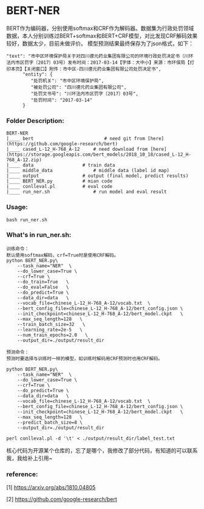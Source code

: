 # BERT-NER
BERT作为编码器，分别使用softmax和CRF作为解码器。数据集为行政处罚领域数据，本人分别训练过BERT+softmax和BERT+CRF模型，对比发现CRF解码效果较好，数据太少，目前未做评价。
模型预测结果最终保存为了json格式，如下：
```
"text": "市中区环境保护局关于对四川德元药业集团有限公司的环境行政处罚决定书（川环法内市区罚字〔2017〕03号）发布时间：2017-03-14【字体：大中小】来源：市环保局【打印本页】【关闭窗口】附件：市中区-四川德元药业集团有限公司处罚决定书",
      "entity": {
         "处罚机关": "市中区环境保护局",
         "被处罚公司": "四川德元药业集团有限公司",
         "处罚文书号": "川环法内市区罚字〔2017〕03号",
         "处罚时间": "2017-03-14"
      }
```

### Folder Description:
```
BERT-NER
|____ bert                          # need git from [here](https://github.com/google-research/bert)
|____ cased_L-12_H-768_A-12	    # need download from [here](https://storage.googleapis.com/bert_models/2018_10_18/cased_L-12_H-768_A-12.zip)
|____ data		            # train data
|____ middle_data	            # middle data (label id map)
|____ output			    # output (final model, predict results)
|____ BERT_NER.py		    # mian code
|____ conlleval.pl		    # eval code
|____ run_ner.sh    		    # run model and eval result

```


### Usage:
```
bash run_ner.sh
```

### What's in run_ner.sh:
```
训练命令：
默认使用softmax解码，crf=True时是使用CRF解码。
python BERT_NER.py\
    --task_name="NER"  \
    --do_lower_case=True \
    --crf=True \
    --do_train=True   \
    --do_eval=False   \
    --do_predict=True \
    --data_dir=data   \
    --vocab_file=chinese_L-12_H-768_A-12/vocab.txt  \
    --bert_config_file=chinese_L-12_H-768_A-12/bert_config.json \
    --init_checkpoint=chinese_L-12_H-768_A-12/bert_model.ckpt   \
    --max_seq_length=128   \
    --train_batch_size=32   \
    --learning_rate=2e-5   \
    --num_train_epochs=2.0   \
    --output_dir=./output/result_dir
   
预测命令：
预测时要选择与训练时一样的模型，如训练时解码用CRF预测时也用CRF解码。

python BERT_NER.py\
    --task_name="NER"  \
    --do_lower_case=True \
    --crf=True \
    --do_predict=True \
    --data_dir=data   \
    --vocab_file=chinese_L-12_H-768_A-12/vocab.txt  \
    --bert_config_file=chinese_L-12_H-768_A-12/bert_config.json \
    --init_checkpoint=chinese_L-12_H-768_A-12/bert_model.ckpt   \
    --max_seq_length=128   \
    --predict_batch_size=8 \
    --output_dir=./output/result_dir    

perl conlleval.pl -d '\t' < ./output/result_dir/label_test.txt
```

核心代码为开源某个仓库的，忘了是哪个，我修改了部分代码，有知道的可以联系我，我给补上引用~
### reference:

[1] https://arxiv.org/abs/1810.04805

[2] https://github.com/google-research/bert



